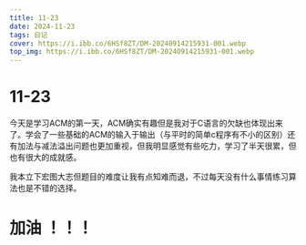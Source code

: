 ```yaml
---
title: 11-23
date: 2024-11-23
tags: 日记
cover: https://i.ibb.co/6HSf8ZT/DM-20240914215931-001.webp
top_img: https://i.ibb.co/6HSf8ZT/DM-20240914215931-001.webp
---
```

# 11-23
今天是学习ACM的第一天，ACM确实有趣但是我对于C语言的欠缺也体现出来了。学会了一些基础的ACM的输入于输出（与平时的简单c程序有不小的区别）还有加法与减法溢出问题也更加重视，但我明显感觉有些吃力，学习了半天很累，但也有很大的成就感。

我本立下宏图大志但题目的难度让我有点知难而退，不过每天没有什么事情练习算法也是不错的选择。

# 加油 ！！！